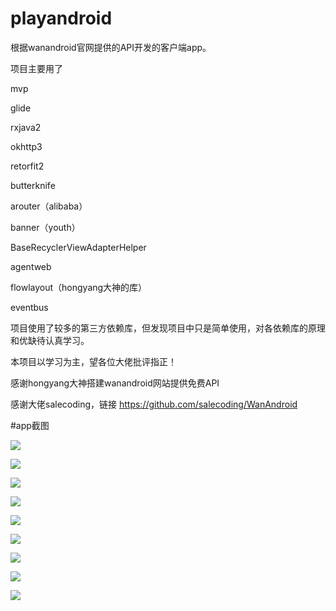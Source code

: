 # playandroid
根据wanandroid官网提供的API开发的客户端app。

项目主要用了

mvp

glide

rxjava2

okhttp3

retorfit2

butterknife

arouter（alibaba）

banner（youth）

BaseRecyclerViewAdapterHelper

agentweb

flowlayout（hongyang大神的库）

eventbus

项目使用了较多的第三方依赖库，但发现项目中只是简单使用，对各依赖库的原理和优缺待认真学习。

本项目以学习为主，望各位大佬批评指正！

感谢hongyang大神搭建wanandroid网站提供免费API

感谢大佬salecoding，链接 https://github.com/salecoding/WanAndroid

#app截图

![](https://github.com/afeinoupcar/wanandroid/raw/master/images_app/pic_01.jpg)

![](https://github.com/afeinoupcar/wanandroid/raw/master/images_app/pic_02.jpg)

![](https://github.com/afeinoupcar/wanandroid/raw/master/images_app/pic_03.jpg)

![](https://github.com/afeinoupcar/wanandroid/raw/master/images_app/pic_04.jpg)

![](https://github.com/afeinoupcar/wanandroid/raw/master/images_app/pic_05.jpg)

![](https://github.com/afeinoupcar/wanandroid/raw/master/images_app/pic_06.jpg)

![](https://github.com/afeinoupcar/wanandroid/raw/master/images_app/pic_07.jpg)

![](https://github.com/afeinoupcar/wanandroid/raw/master/images_app/pic_08.jpg)

![](https://github.com/afeinoupcar/wanandroid/raw/master/images_app/pic_09.jpg)

